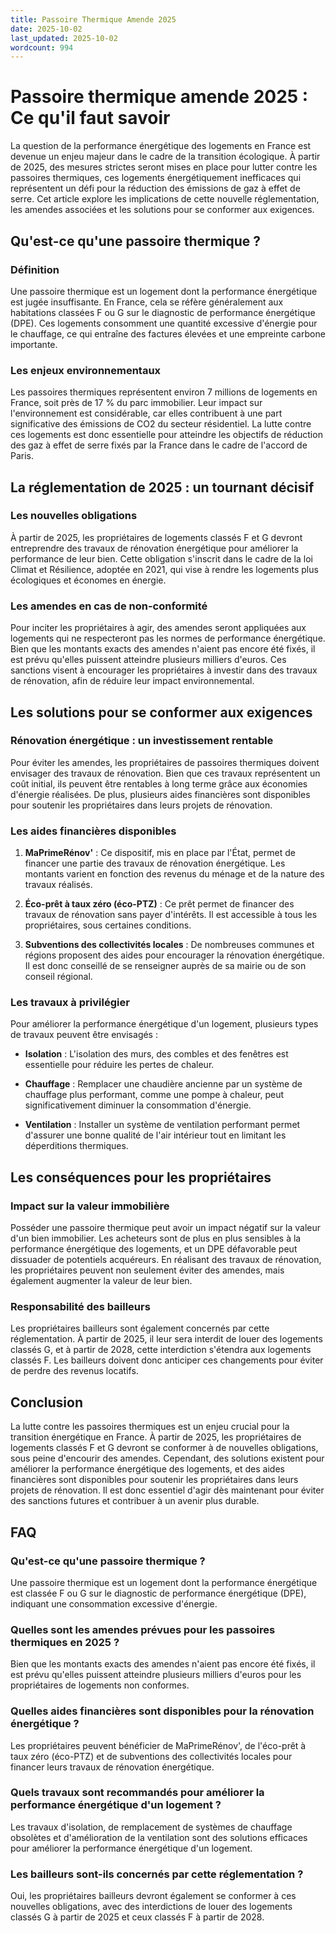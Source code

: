 ```yaml
---
title: Passoire Thermique Amende 2025
date: 2025-10-02
last_updated: 2025-10-02
wordcount: 994
---
```


# Passoire thermique amende 2025 : Ce qu'il faut savoir

La question de la performance énergétique des logements en France est devenue un enjeu majeur dans le cadre de la transition écologique. À partir de 2025, des mesures strictes seront mises en place pour lutter contre les passoires thermiques, ces logements énergétiquement inefficaces qui représentent un défi pour la réduction des émissions de gaz à effet de serre. Cet article explore les implications de cette nouvelle réglementation, les amendes associées et les solutions pour se conformer aux exigences.

## Qu'est-ce qu'une passoire thermique ?

### Définition

Une passoire thermique est un logement dont la performance énergétique est jugée insuffisante. En France, cela se réfère généralement aux habitations classées F ou G sur le diagnostic de performance énergétique (DPE). Ces logements consomment une quantité excessive d'énergie pour le chauffage, ce qui entraîne des factures élevées et une empreinte carbone importante.

### Les enjeux environnementaux

Les passoires thermiques représentent environ 7 millions de logements en France, soit près de 17 % du parc immobilier. Leur impact sur l'environnement est considérable, car elles contribuent à une part significative des émissions de CO2 du secteur résidentiel. La lutte contre ces logements est donc essentielle pour atteindre les objectifs de réduction des gaz à effet de serre fixés par la France dans le cadre de l'accord de Paris.

## La réglementation de 2025 : un tournant décisif

### Les nouvelles obligations

À partir de 2025, les propriétaires de logements classés F et G devront entreprendre des travaux de rénovation énergétique pour améliorer la performance de leur bien. Cette obligation s'inscrit dans le cadre de la loi Climat et Résilience, adoptée en 2021, qui vise à rendre les logements plus écologiques et économes en énergie.

### Les amendes en cas de non-conformité

Pour inciter les propriétaires à agir, des amendes seront appliquées aux logements qui ne respecteront pas les normes de performance énergétique. Bien que les montants exacts des amendes n'aient pas encore été fixés, il est prévu qu'elles puissent atteindre plusieurs milliers d'euros. Ces sanctions visent à encourager les propriétaires à investir dans des travaux de rénovation, afin de réduire leur impact environnemental.

## Les solutions pour se conformer aux exigences

### Rénovation énergétique : un investissement rentable

Pour éviter les amendes, les propriétaires de passoires thermiques doivent envisager des travaux de rénovation. Bien que ces travaux représentent un coût initial, ils peuvent être rentables à long terme grâce aux économies d'énergie réalisées. De plus, plusieurs aides financières sont disponibles pour soutenir les propriétaires dans leurs projets de rénovation.

### Les aides financières disponibles

1. **MaPrimeRénov'** : Ce dispositif, mis en place par l'État, permet de financer une partie des travaux de rénovation énergétique. Les montants varient en fonction des revenus du ménage et de la nature des travaux réalisés.

2. **Éco-prêt à taux zéro (éco-PTZ)** : Ce prêt permet de financer des travaux de rénovation sans payer d'intérêts. Il est accessible à tous les propriétaires, sous certaines conditions.

3. **Subventions des collectivités locales** : De nombreuses communes et régions proposent des aides pour encourager la rénovation énergétique. Il est donc conseillé de se renseigner auprès de sa mairie ou de son conseil régional.

### Les travaux à privilégier

Pour améliorer la performance énergétique d'un logement, plusieurs types de travaux peuvent être envisagés :

- **Isolation** : L'isolation des murs, des combles et des fenêtres est essentielle pour réduire les pertes de chaleur.

- **Chauffage** : Remplacer une chaudière ancienne par un système de chauffage plus performant, comme une pompe à chaleur, peut significativement diminuer la consommation d'énergie.

- **Ventilation** : Installer un système de ventilation performant permet d'assurer une bonne qualité de l'air intérieur tout en limitant les déperditions thermiques.

## Les conséquences pour les propriétaires

### Impact sur la valeur immobilière

Posséder une passoire thermique peut avoir un impact négatif sur la valeur d'un bien immobilier. Les acheteurs sont de plus en plus sensibles à la performance énergétique des logements, et un DPE défavorable peut dissuader de potentiels acquéreurs. En réalisant des travaux de rénovation, les propriétaires peuvent non seulement éviter des amendes, mais également augmenter la valeur de leur bien.

### Responsabilité des bailleurs

Les propriétaires bailleurs sont également concernés par cette réglementation. À partir de 2025, il leur sera interdit de louer des logements classés G, et à partir de 2028, cette interdiction s'étendra aux logements classés F. Les bailleurs doivent donc anticiper ces changements pour éviter de perdre des revenus locatifs.

## Conclusion

La lutte contre les passoires thermiques est un enjeu crucial pour la transition énergétique en France. À partir de 2025, les propriétaires de logements classés F et G devront se conformer à de nouvelles obligations, sous peine d'encourir des amendes. Cependant, des solutions existent pour améliorer la performance énergétique des logements, et des aides financières sont disponibles pour soutenir les propriétaires dans leurs projets de rénovation. Il est donc essentiel d'agir dès maintenant pour éviter des sanctions futures et contribuer à un avenir plus durable.

## FAQ

### Qu'est-ce qu'une passoire thermique ?

Une passoire thermique est un logement dont la performance énergétique est classée F ou G sur le diagnostic de performance énergétique (DPE), indiquant une consommation excessive d'énergie.

### Quelles sont les amendes prévues pour les passoires thermiques en 2025 ?

Bien que les montants exacts des amendes n'aient pas encore été fixés, il est prévu qu'elles puissent atteindre plusieurs milliers d'euros pour les propriétaires de logements non conformes.

### Quelles aides financières sont disponibles pour la rénovation énergétique ?

Les propriétaires peuvent bénéficier de MaPrimeRénov', de l'éco-prêt à taux zéro (éco-PTZ) et de subventions des collectivités locales pour financer leurs travaux de rénovation énergétique.

### Quels travaux sont recommandés pour améliorer la performance énergétique d'un logement ?

Les travaux d'isolation, de remplacement de systèmes de chauffage obsolètes et d'amélioration de la ventilation sont des solutions efficaces pour améliorer la performance énergétique d'un logement.

### Les bailleurs sont-ils concernés par cette réglementation ?

Oui, les propriétaires bailleurs devront également se conformer à ces nouvelles obligations, avec des interdictions de louer des logements classés G à partir de 2025 et ceux classés F à partir de 2028.